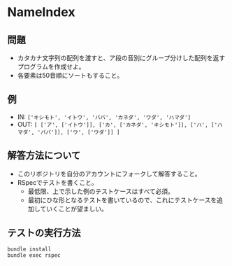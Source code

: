 # NameIndex

## 問題

- カタカナ文字列の配列を渡すと、ア段の音別にグループ分けした配列を返すプログラムを作成せよ。
- 各要素は50音順にソートもすること。

## 例

- IN: `['キシモト', 'イトウ', 'ババ', 'カネダ', 'ワダ', 'ハマダ']`
- OUT: `[ ['ア', ['イトウ']], ['カ', ['カネダ', 'キシモト']], ['ハ', ['ハマダ', 'ババ']], ['ワ', ['ワダ']] ]`

## 解答方法について

- このリポジトリを自分のアカウントにフォークして解答すること。
- RSpecでテストを書くこと。
    - 最低限、上で示した例のテストケースはすべて必須。
    - 最初にひな形となるテストを書いているので、これにテストケースを追加していくことが望ましい。

## テストの実行方法

````
bundle install
bundle exec rspec
````